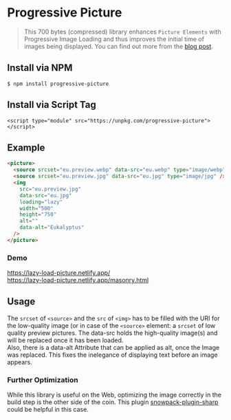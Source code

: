 # Progressive Picture

> This 700 bytes (compressed) library enhances `Picture Elements` with Progressive Image Loading and thus improves the initial time of images being displayed.
> You can find out more from the [blog post](https://dev.to/fabkrut/enhancing-images-on-the-web-3b35).

## Install via NPM

```
$ npm install progressive-picture
```

## Install via Script Tag

```
<script type="module" src="https://unpkg.com/progressive-picture"></script>
```

## Example

```html
<picture>
  <source srcset="eu.preview.webp" data-src="eu.webp" type="image/webp" />
  <source srcset="eu.preview.jpg" data-src="eu.jpg" type="image/jpg" />
  <img
    src="eu.preview.jpg"
    data-src="eu.jpg"
    loading="lazy"
    width="500"
    height="750"
    alt=""
    data-alt="Eukalyptus"
  />
</picture>
```

### Demo

https://lazy-load-picture.netlify.app/  
https://lazy-load-picture.netlify.app/masonry.html

## Usage

The `srcset` of `<source>` and the `src` of `<img>` has to be filled with the URI for the low-quality image (or in case of the `<source>` element: a `srcset` of low quality preview pictures. The data-src holds the high-quality image(s) and will be replaced once it has been loaded.  
Also, there is a data-alt Attribute that can be applied as alt, once the Image was replaced. This fixes the inelegance of displaying text before an image appears.

### Further Optimization

While this library is useful on the Web, optimizing the image correctly in the build step is the other side of the coin. This plugin [snowpack-plugin-sharp](https://www.npmjs.com/package/snowpack-plugin-sharp) could be helpful in this case.

